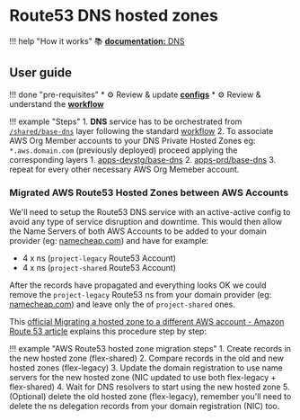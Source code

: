 # Route53 DNS hosted zones

!!! help "How it works"
    :books: [**documentation:** DNS](../../how-it-works/network/dns.md)
    
## User guide

!!! done "pre-requisites"
    * :gear: Review & update [**configs**](../../user-guide/base-configuration/repo-le-tf-infra-aws.md) 
    * :gear: Review & understand the [**workflow**](../../user-guide/base-workflow/repo-le-tf-infra-aws.md) 


!!! example "Steps"
    1. **DNS** service has to be orchestrated from 
    [`/shared/base-dns`](https://github.com/binbashar/le-tf-infra-aws/tree/master/shared/base-dns) layer 
    following the standard [workflow](../../user-guide/base-workflow/repo-le-tf-infra-aws.md)
    2. To associate AWS Org Member accounts to your DNS Private Hosted Zones eg: `*.aws.domain.com` 
    (previously deployed) proceed applying the corresponding layers
        1. [apps-devstg/base-dns](https://github.com/binbashar/le-tf-infra-aws/tree/master/apps-devstg/base-dns)
        2. [apps-prd/base-dns](https://github.com/binbashar/le-tf-infra-aws/tree/master/apps-prd/base-dns)
        3. repeat for every other necessary AWS Org Memeber account.
        
### Migrated AWS Route53 Hosted Zones between AWS Accounts 

We'll need to setup the Route53 DNS service with an active-active config to avoid any type of service disruption and 
downtime. This would then allow the Name Servers of both AWS Accounts to be added to your domain provider
(eg: [namecheap.com](https://www.namecheap.com/)) and have for example: 

* 4 x ns (`project-legacy` Route53 Account) 
* 4 x ns (`project-shared` Route53 Account) 

After the records have propagated and everything looks OK we could remove the `project-legacy` Route53 ns from your
domain provider (eg: [namecheap.com](https://www.namecheap.com/)) and leave only the of `project-shared` ones.

This [official Migrating a hosted zone to a different AWS account - Amazon Route 53 article](https://docs.aws.amazon.com/Route53/latest/DeveloperGuide/hosted-zones-migrating.html) 
explains this procedure step by step:

!!! example "AWS Route53 hosted zone migration steps" 
    1. Create records in the new hosted zone (flex-shared)
    2. Compare records in the old and new hosted zones (flex-legacy)
    3. Update the domain registration to use name servers for the new hosted zone (NIC updated to use both 
    flex-legacy + flex-shared)
    4. Wait for DNS resolvers to start using the new hosted zone
    5. (Optional) delete the old hosted zone (flex-legacy), remember you'll need to delete the ns delegation 
    records from your domain registration (NIC) too.
